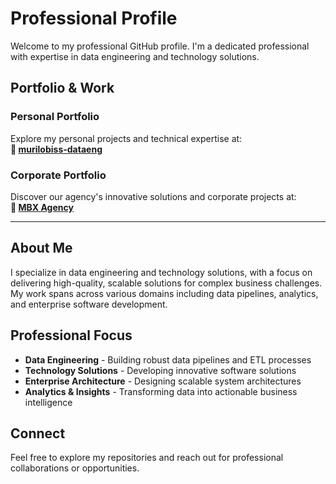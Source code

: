 # Professional Profile

Welcome to my professional GitHub profile. I'm a dedicated professional with expertise in data engineering and technology solutions.

## Portfolio & Work

### Personal Portfolio
Explore my personal projects and technical expertise at:  
**🔗 [murilobiss-dataeng](https://github.com/murilobiss-dataeng)**

### Corporate Portfolio  
Discover our agency's innovative solutions and corporate projects at:  
**🔗 [MBX Agency](https://github.com/mbxagency)**

---

## About Me

I specialize in data engineering and technology solutions, with a focus on delivering high-quality, scalable solutions for complex business challenges. My work spans across various domains including data pipelines, analytics, and enterprise software development.

## Professional Focus

- **Data Engineering** - Building robust data pipelines and ETL processes
- **Technology Solutions** - Developing innovative software solutions
- **Enterprise Architecture** - Designing scalable system architectures
- **Analytics & Insights** - Transforming data into actionable business intelligence

## Connect

Feel free to explore my repositories and reach out for professional collaborations or opportunities.